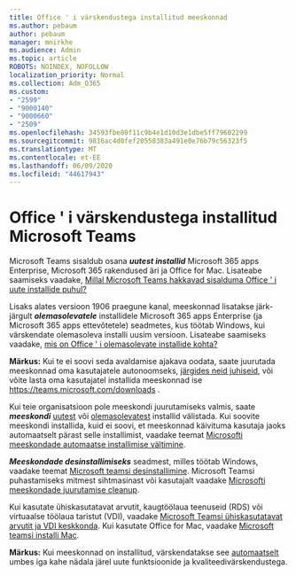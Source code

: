 ```yaml
---
title: Office ' i värskendustega installitud meeskonnad
ms.author: pebaum
author: pebaum
manager: mnirkhe
ms.audience: Admin
ms.topic: article
ROBOTS: NOINDEX, NOFOLLOW
localization_priority: Normal
ms.collection: Adm_O365
ms.custom:
- "2599"
- "9000140"
- "9000660"
- "2509"
ms.openlocfilehash: 34593fbe80f11c9b4e1d10d3e1dbe5ff79602299
ms.sourcegitcommit: 9816ac4d0fef20558383a491e0e76b79c56323f5
ms.translationtype: MT
ms.contentlocale: et-EE
ms.lasthandoff: 06/09/2020
ms.locfileid: "44617943"
---
```

# <a name="microsoft-teams-installed-with-office-updates"></a>Office ' i värskendustega installitud Microsoft Teams

Microsoft Teams sisaldub osana ***uutest installid*** Microsoft 365 apps Enterprise, Microsoft 365 rakendused äri ja Office for Mac. Lisateabe saamiseks vaadake, [Millal Microsoft Teams hakkavad sisalduma Office ' i uute installide puhul?](https://docs.microsoft.com/deployoffice/teams-install#when-will-microsoft-teams-start-being-included-with-new-installations-of-microsoft-365-apps)

Lisaks alates versioon 1906 praegune kanal, meeskonnad lisatakse järk-järgult ***olemasolevatele*** installidele Microsoft 365 apps Enterprise (ja Microsoft 365 apps ettevõtetele) seadmetes, kus töötab Windows, kui värskendate olemasoleva installi uusim versioon. Lisateabe saamiseks vaadake, [mis on Office ' i olemasolevate installide kohta?](https://docs.microsoft.com/deployoffice/teams-install#what-about-existing-installations-of-microsoft-365-apps)

**Märkus:** Kui te ei soovi seda avaldamise ajakava oodata, saate juurutada meeskonnad oma kasutajatele autonoomseks, [järgides neid juhiseid](https://docs.microsoft.com/MicrosoftTeams/msi-deployment), või võite lasta oma kasutajatel installida meeskonnad ise https://teams.microsoft.com/downloads .

Kui teie organisatsioon pole meeskondi juurutamiseks valmis, saate ***meeskondi*** [uutest](https://docs.microsoft.com/deployoffice/teams-install#how-to-exclude-microsoft-teams-from-new-installations-of-microsoft-365-apps) või [olemasolevatest](https://docs.microsoft.com/deployoffice/teams-install#use-group-policy-to-control-the-installation-of-microsoft-teams) installid välistada. Kui soovite meeskondi installida, kuid ei soovi, et meeskonnad käivituma kasutaja jaoks automaatselt pärast selle installimist, vaadake teemat [Microsofti meeskondade automaatse installimise vältimine](https://docs.microsoft.com/deployoffice/teams-install#use-group-policy-to-prevent-microsoft-teams-from-starting-automatically-after-installation).

***Meeskondade desinstallimiseks*** seadmest, milles töötab Windows, vaadake teemat [Microsoft teamsi desinstallimine](https://support.office.com/article/uninstall-microsoft-teams-3b159754-3c26-4952-abe7-57d27f5f4c81). Microsoft Teamsi puhastamiseks mitmest sihtmasinast või kasutajalt vaadake [Microsofti meeskondade juurutamise cleanup](https://docs.microsoft.com/microsoftteams/scripts/powershell-script-teams-deployment-clean-up).

Kui kasutate ühiskasutatavat arvutit, kaugtöölaua teenuseid (RDS) või virtuaalse töölaua taristut (VDI), vaadake [Microsoft Teamsi ühiskasutatavat arvutit ja VDI keskkonda](https://docs.microsoft.com/deployoffice/teams-install#shared-computer-and-vdi-environments-with-microsoft-teams). Kui kasutate Office for Mac, vaadake [Microsoft teamsi installi Mac](https://docs.microsoft.com/deployoffice/teams-install#microsoft-teams-installations-on-a-mac).

**Märkus:** Kui meeskonnad on installitud, värskendatakse see [automaatselt](https://docs.microsoft.com/deployoffice/teams-install#feature-and-quality-updates-for-microsoft-teams) umbes iga kahe nädala järel uute funktsioonide ja kvaliteedivärskendustega. 